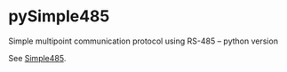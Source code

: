 # pySimple485
Simple multipoint communication protocol using RS-485 – python version

See [Simple485](https://github.com/rzeman9/Simple485).
